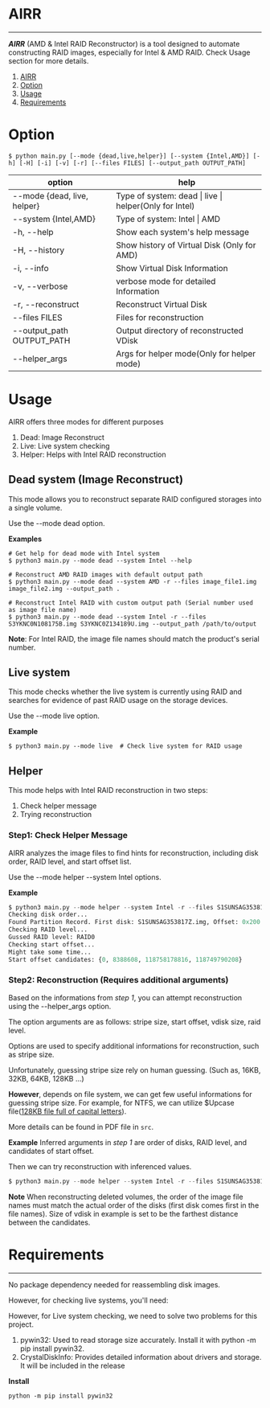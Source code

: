 # AIRR
--------------
***AIRR*** (AMD & Intel RAID Reconstructor) is a tool designed to automate constructing RAID images, especially for Intel & AMD RAID. Check Usage section for more details.

1. [AIRR](#airr)
2. [Option](#option)
3. [Usage](#usage)
4. [Requirements](#requirements)

# Option

```
$ python main.py [--mode {dead,live,helper}] [--system {Intel,AMD}] [-h] [-H] [-i] [-v] [-r] [--files FILES] [--output_path OUTPUT_PATH]
```

|option|help|
|------|----|       
| --mode {dead, live, helper}         | Type of system: dead \| live \| helper(Only for Intel) |
| --system {Intel,AMD}          |Type of system: Intel \| AMD|
| -h, --help                    |Show each system's help message|
| -H, --history                 |Show history of Virtual Disk (Only for AMD)|
| -i, --info                    |Show Virtual Disk Information|
| -v, --verbose                 |verbose mode for detailed Information|
| -r, --reconstruct             |Reconstruct Virtual Disk|
| --files FILES                 |Files for reconstruction|
| --output_path OUTPUT_PATH     |Output directory of reconstructed VDisk|
| --helper_args                 | Args for helper mode(Only for helper mode)|

# Usage
AIRR offers three modes for different purposes

1. Dead: Image Reconstruct
2. Live: Live system checking
3. Helper: Helps with Intel RAID reconstruction


## Dead system (Image Reconstruct)
This mode allows you to reconstruct separate RAID configured storages into a single volume.

Use the --mode dead option.

**Examples**
```
# Get help for dead mode with Intel system
$ python3 main.py --mode dead --system Intel --help  

# Reconstruct AMD RAID images with default output path
$ python3 main.py --mode dead --system AMD -r --files image_file1.img image_file2.img --output_path .  

# Reconstruct Intel RAID with custom output path (Serial number used as image file name)
$ python3 main.py --mode dead --system Intel -r --files S3YKNC0N108175B.img S3YKNC0Z134189U.img --output_path /path/to/output  
```
**Note**: For Intel RAID, the image file names should match the product's serial number.


## Live system
This mode checks whether the live system is currently using RAID and searches for evidence of past RAID usage on the storage devices.

Use the --mode live option.

**Example**

```
$ python3 main.py --mode live  # Check live system for RAID usage
```

## Helper 
This mode helps with Intel RAID reconstruction in two steps:

1. Check helper message
2. Trying reconstruction

### Step1: Check Helper Message

AIRR analyzes the image files to find hints for reconstruction, including disk order, RAID level, and start offset list. 

Use the --mode helper --system Intel options.

**Example**

```python
$ python3 main.py --mode helper --system Intel -r --files S1SUNSAG353817Z.img S3YKNC0Z134189U.img
Checking disk order...
Found Partition Record. First disk: S1SUNSAG353817Z.img, Offset: 0x200
Checking RAID level...
Gussed RAID level: RAID0
Checking start offset...
Might take some time...
Start offset candidates: {0, 8388608, 118758178816, 118749790208}
```

### Step2: Reconstruction (Requires additional arguments)
Based on the informations from *step 1*, you can attempt reconstruction using the --helper_args option. 

The option arguments are as follows: stripe size, start offset, vdisk size, raid level.

Options are used to specify additional informations for reconstruction, such as stripe size. 

Unfortunately, guessing stripe size rely on human guessing. (Such as, 16KB, 32KB, 64KB, 128KB ...)

**However**, depends on file system, we can get few useful informations for guessing stripe size.
For example, for NTFS, we can utilize $Upcase file([128KB file full of capital letters](https://flatcap.github.io/linux-ntfs/ntfs/files/upcase.html)).

More details can be found in PDF file in `src`.

**Example**
Inferred arguments in *step 1* are order of disks, RAID level, and candidates of start offset. 

Then we can try reconstruction with inferenced values.
```python
$ python3 main.py --mode helper --system Intel -r --files S1SUNSAG353817Z.img S3YKNC0Z134189U.img --helper_args 65536 0 118749790208 0
```
**Note**
When reconstructing deleted volumes, 
the order of the image file names must match the actual order of the disks (first disk comes first in the file names).
Size of vdisk in example is set to be the farthest distance between the candidates. 

# Requirements
--------------
No package dependency needed for reassembling disk images.

However, for checking live systems, you'll need:

However, for Live system checking, we need to solve two problems for this project.

1. pywin32: Used to read storage size accurately. Install it with python -m pip install pywin32.
2. CrystalDiskInfo: Provides detailed information about drivers and storage. It will be included in the release

**Install**
```
python -m pip install pywin32
```
